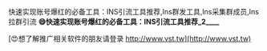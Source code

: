 快速实现账号爆红的必备工具：INS引流工具推荐,Ins群发工具,Ins采集群成员,Ins拉群引流
**😄快速实现账号爆红的必备工具：INS引流工具推荐_2____**

[😍想了解推广相关软件的朋友请登录 http://www.vst.tw](http://www.vst.tw)



